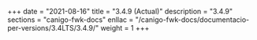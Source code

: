 +++
date        = "2021-08-16"
title       = "3.4.9 (Actual)"
description = "3.4.9"
sections    = "canigo-fwk-docs"
enllac		= "/canigo-fwk-docs/documentacio-per-versions/3.4LTS/3.4.9/"
weight		= 1
+++

